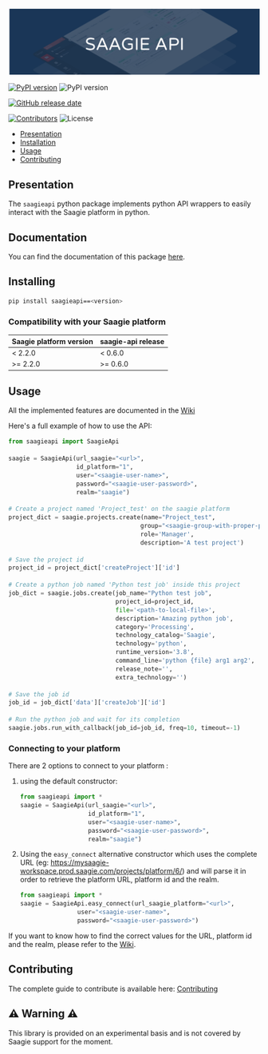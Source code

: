 ![Saagie api logo](https://github.com/saagie/api-saagie/blob/master/.github/banner.png?raw=true)

[![PyPI version](https://img.shields.io/pypi/v/saagieapi?style=for-the-badge)](https://pypi.org/project/saagieapi/)
![PyPI version](https://img.shields.io/pypi/pyversions/saagieapi?style=for-the-badge)

[![GitHub release date](https://img.shields.io/github/release-date/saagie/api-saagie?style=for-the-badge&color=blue)][releases]

[![Contributors](https://img.shields.io/github/contributors/saagie/api-saagie?style=for-the-badge&color=black)][contributors]
![License](https://img.shields.io/pypi/l/saagieapi?style=for-the-badge&color=black)

[releases]: https://github.com/saagie/api-saagie/releases

[contributors]: https://github.com/saagie/api-saagie/graphs/contributors

- [Presentation](#presentation)
- [Installation](#installing)
- [Usage](#usage)
- [Contributing](#contributing)

## Presentation

The `saagieapi` python package implements python API wrappers to easily interact with the Saagie platform in python.

## Documentation

You can find the documentation of this package [here](https://saagieapi.readthedocs.io/en/latest/).

## Installing

```bash
pip install saagieapi==<version>
```

### Compatibility with your Saagie platform

| **Saagie platform version** | **saagie-api release** |
|-----------------------------|------------------------|
| < 2.2.0                     | < 0.6.0                |
| >= 2.2.0                    | >= 0.6.0               |

## Usage

All the implemented features are documented in the [Wiki](https://github.com/saagie/api-saagie/wiki)

Here's a full example of how to use the API:

```python
from saagieapi import SaagieApi

saagie = SaagieApi(url_saagie="<url>",
                   id_platform="1",
                   user="<saagie-user-name>",
                   password="<saagie-user-password>",
                   realm="saagie")

# Create a project named 'Project_test' on the saagie platform
project_dict = saagie.projects.create(name="Project_test",
                                     group="<saagie-group-with-proper-permissions>",
                                     role='Manager',
                                     description='A test project')

# Save the project id
project_id = project_dict['createProject']['id']

# Create a python job named 'Python test job' inside this project
job_dict = saagie.jobs.create(job_name="Python test job",
                              project_id=project_id,
                              file='<path-to-local-file>',
                              description='Amazing python job',
                              category='Processing',
                              technology_catalog='Saagie',
                              technology='python',
                              runtime_version='3.8',
                              command_line='python {file} arg1 arg2',
                              release_note='',
                              extra_technology='')

# Save the job id
job_id = job_dict['data']['createJob']['id']

# Run the python job and wait for its completion
saagie.jobs.run_with_callback(job_id=job_id, freq=10, timeout=-1)

```

### Connecting to your platform

There are 2 options to connect to your platform :

1. using the default constructor:

    ```python
    from saagieapi import *
    saagie = SaagieApi(url_saagie="<url>",
                       id_platform="1",
                       user="<saagie-user-name>",
                       password="<saagie-user-password>",
                       realm="saagie")
    ```

2. Using the `easy_connect` alternative constructor which uses the complete URL (eg:
    <https://mysaagie-workspace.prod.saagie.com/projects/platform/6/>) and will
    parse it in order to retrieve the platform URL, platform id and the realm.

    ```python
    from saagieapi import *
    saagie = SaagieApi.easy_connect(url_saagie_platform="<url>",
                    user="<saagie-user-name>",
                    password="<saagie-user-password>")
    ```

If you want to know how to find the correct values for the URL, platform id and the realm,
please refer to the [Wiki](https://github.com/saagie/api-saagie/wiki#connecting-to-your-platform).

## Contributing

The complete guide to contribute is available here:
[Contributing](https://github.com/saagie/api-saagie/blob/master/CONTRIBUTING.md)


## :warning: Warning :warning:
This library is provided on an experimental basis and is not covered by Saagie support for the moment.
